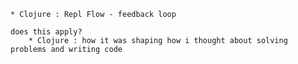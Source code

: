     * Clojure : Repl Flow - feedback loop

    does this apply?
        * Clojure : how it was shaping how i thought about solving problems and writing code
